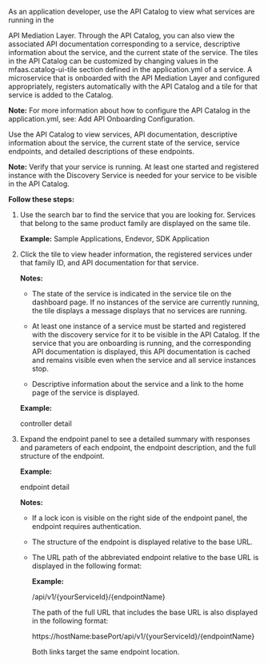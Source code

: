 <?xml version="1.0" encoding="UTF-8"?><?workdir /opt/dita-ot/out/.tmp?><?workdir-uri file:/opt/dita-ot/out/.tmp/?><?path2project ../?><?path2project-uri ../?><?path2rootmap-uri ../?><topic xmlns:ditaarch="http://dita.oasis-open.org/architecture/2005/" xmlns:dita-ot="http://dita-ot.sourceforge.net/ns/201007/dita-ot" class="- topic/topic " ditaarch:DITAArchVersion="1.2" domains="(topic hi-d) (topic ut-d) (topic indexing-d) (topic hazard-d) (topic abbrev-d) (topic pr-d) (topic sw-d) (topic ui-d)" id="api-catalog" xtrf="file:/opt/dita-ot/data/user-guide/api-mediation-api-catalog.md" xtrc="topic:1;182:3"><title class="- topic/title " xtrf="file:/opt/dita-ot/data/user-guide/api-mediation-api-catalog.md" xtrc="title:1;182:3">API Catalog</title><body class="- topic/body " xtrf="file:/opt/dita-ot/data/user-guide/api-mediation-api-catalog.md" xtrc="body:1;182:3"><p class="- topic/p " xtrf="file:/opt/dita-ot/data/user-guide/api-mediation-api-catalog.md" xtrc="p:1;182:3">As an application developer, use the API Catalog to view what services are running in the
API Mediation Layer. Through the API Catalog, you can also view the associated API documentation
corresponding to a service, descriptive information about the service, and the current state
of the service. The tiles in the API Catalog can be customized by changing values in
the mfaas.catalog-ui-tile section defined in the application.yml of a service. A microservice that
is onboarded with the API Mediation Layer and configured appropriately, registers automatically with the API Catalog
and a tile for that service is added to the Catalog.</p><p class="- topic/p " xtrf="file:/opt/dita-ot/data/user-guide/api-mediation-api-catalog.md" xtrc="p:2;182:3"><b class="+ topic/ph hi-d/b " xtrf="file:/opt/dita-ot/data/user-guide/api-mediation-api-catalog.md" xtrc="b:1;182:3">Note:</b> For more information about how to configure the API Catalog in the application.yml, see: <xref class="- topic/xref " href="c64536bd80197335c5804cc81892b2f0b0d86976.md" dita-ot:orig-format="markdown" format="dita" xtrf="file:/opt/dita-ot/data/user-guide/api-mediation-api-catalog.md" xtrc="xref:1;182:3">Add API Onboarding Configuration</xref>.</p></body><topic class="- topic/topic " ditaarch:DITAArchVersion="1.2" domains="(topic hi-d) (topic ut-d) (topic indexing-d) (topic hazard-d) (topic abbrev-d) (topic pr-d) (topic sw-d) (topic ui-d)" id="view-service-information-and-api-documentation-in-the-api-catalog" xtrf="file:/opt/dita-ot/data/user-guide/api-mediation-api-catalog.md" xtrc="topic:2;182:3"><title class="- topic/title " xtrf="file:/opt/dita-ot/data/user-guide/api-mediation-api-catalog.md" xtrc="title:2;182:3">View Service Information and API Documentation in the API Catalog</title><body class="- topic/body " xtrf="file:/opt/dita-ot/data/user-guide/api-mediation-api-catalog.md" xtrc="body:2;182:3"><p class="- topic/p " xtrf="file:/opt/dita-ot/data/user-guide/api-mediation-api-catalog.md" xtrc="p:3;182:3">Use the API Catalog to view services, API documentation, descriptive information about the service, the current state of the service, service endpoints, and detailed descriptions of these endpoints.</p><p class="- topic/p " xtrf="file:/opt/dita-ot/data/user-guide/api-mediation-api-catalog.md" xtrc="p:4;182:3"><b class="+ topic/ph hi-d/b " xtrf="file:/opt/dita-ot/data/user-guide/api-mediation-api-catalog.md" xtrc="b:2;182:3">Note:</b> Verify that your service is running. At least one started and registered instance with the Discovery Service
is needed for your service to be visible in the API Catalog.</p><p class="- topic/p " xtrf="file:/opt/dita-ot/data/user-guide/api-mediation-api-catalog.md" xtrc="p:5;182:3"><b class="+ topic/ph hi-d/b " xtrf="file:/opt/dita-ot/data/user-guide/api-mediation-api-catalog.md" xtrc="b:3;182:3">Follow these steps:</b></p><ol class="- topic/ol " xtrf="file:/opt/dita-ot/data/user-guide/api-mediation-api-catalog.md" xtrc="ol:1;182:3"><li class="- topic/li " xtrf="file:/opt/dita-ot/data/user-guide/api-mediation-api-catalog.md" xtrc="li:1;182:3"><p class="- topic/p " xtrf="file:/opt/dita-ot/data/user-guide/api-mediation-api-catalog.md" xtrc="p:6;182:3">Use the search bar to find the service that you are looking for.
Services that belong to the same product family are displayed on the same tile.</p><p class="- topic/p " xtrf="file:/opt/dita-ot/data/user-guide/api-mediation-api-catalog.md" xtrc="p:7;182:3"><b class="+ topic/ph hi-d/b " xtrf="file:/opt/dita-ot/data/user-guide/api-mediation-api-catalog.md" xtrc="b:4;182:3">Example:</b> <codeph class="+ topic/ph pr-d/codeph " xtrf="file:/opt/dita-ot/data/user-guide/api-mediation-api-catalog.md" xtrc="codeph:1;182:3">Sample Applications, Endevor, SDK Application</codeph></p></li><li class="- topic/li " xtrf="file:/opt/dita-ot/data/user-guide/api-mediation-api-catalog.md" xtrc="li:2;182:3"><p class="- topic/p " xtrf="file:/opt/dita-ot/data/user-guide/api-mediation-api-catalog.md" xtrc="p:8;182:3">Click the tile to view header information, the registered services under that family ID,
and API documentation for that service.</p><p class="- topic/p " xtrf="file:/opt/dita-ot/data/user-guide/api-mediation-api-catalog.md" xtrc="p:9;182:3"><b class="+ topic/ph hi-d/b " xtrf="file:/opt/dita-ot/data/user-guide/api-mediation-api-catalog.md" xtrc="b:5;182:3">Notes:</b></p><ul class="- topic/ul " xtrf="file:/opt/dita-ot/data/user-guide/api-mediation-api-catalog.md" xtrc="ul:1;182:3"><li class="- topic/li " xtrf="file:/opt/dita-ot/data/user-guide/api-mediation-api-catalog.md" xtrc="li:3;182:3"><p class="- topic/p " xtrf="file:/opt/dita-ot/data/user-guide/api-mediation-api-catalog.md" xtrc="p:10;182:3">The state of the service is indicated in the service tile on the dashboard page.
If no instances of the service are currently running, the tile displays a message displays that no services are running.</p></li><li class="- topic/li " xtrf="file:/opt/dita-ot/data/user-guide/api-mediation-api-catalog.md" xtrc="li:4;182:3"><p class="- topic/p " xtrf="file:/opt/dita-ot/data/user-guide/api-mediation-api-catalog.md" xtrc="p:11;182:3">At least one instance of a service must be started and registered with the discovery service for it to be visible
in the API Catalog. If the service that you are onboarding is running, and
the corresponding API documentation is displayed, this API documentation is cached and remains visible
even when the service and all service instances stop.</p></li><li class="- topic/li " xtrf="file:/opt/dita-ot/data/user-guide/api-mediation-api-catalog.md" xtrc="li:5;182:3"><p class="- topic/p " xtrf="file:/opt/dita-ot/data/user-guide/api-mediation-api-catalog.md" xtrc="p:12;182:3">Descriptive information about the service and a link to the home page of the service is displayed.</p></li></ul><p class="- topic/p " xtrf="file:/opt/dita-ot/data/user-guide/api-mediation-api-catalog.md" xtrc="p:13;182:3"><b class="+ topic/ph hi-d/b " xtrf="file:/opt/dita-ot/data/user-guide/api-mediation-api-catalog.md" xtrc="b:6;182:3">Example:</b></p><image class="- topic/image " href="756971c8ed8f11717a6db052b2f92c937d6fb1a1.png" placement="break" xtrf="file:/opt/dita-ot/data/user-guide/api-mediation-api-catalog.md" xtrc="image:1;182:3"><alt class="- topic/alt " xtrf="file:/opt/dita-ot/data/user-guide/api-mediation-api-catalog.md" xtrc="alt:1;182:3">controller detail</alt></image></li><li class="- topic/li " xtrf="file:/opt/dita-ot/data/user-guide/api-mediation-api-catalog.md" xtrc="li:6;182:3"><p class="- topic/p " xtrf="file:/opt/dita-ot/data/user-guide/api-mediation-api-catalog.md" xtrc="p:14;182:3">Expand the endpoint panel to see a detailed summary with responses and parameters of each endpoint,
the endpoint description, and the full structure of the endpoint.</p><p class="- topic/p " xtrf="file:/opt/dita-ot/data/user-guide/api-mediation-api-catalog.md" xtrc="p:15;182:3"><b class="+ topic/ph hi-d/b " xtrf="file:/opt/dita-ot/data/user-guide/api-mediation-api-catalog.md" xtrc="b:7;182:3">Example:</b></p><image class="- topic/image " href="9171a023efc290a936f175ce84051f0b1a261ae7.png" placement="break" xtrf="file:/opt/dita-ot/data/user-guide/api-mediation-api-catalog.md" xtrc="image:2;182:3"><alt class="- topic/alt " xtrf="file:/opt/dita-ot/data/user-guide/api-mediation-api-catalog.md" xtrc="alt:2;182:3">endpoint detail</alt></image><p class="- topic/p " xtrf="file:/opt/dita-ot/data/user-guide/api-mediation-api-catalog.md" xtrc="p:16;182:3"><b class="+ topic/ph hi-d/b " xtrf="file:/opt/dita-ot/data/user-guide/api-mediation-api-catalog.md" xtrc="b:8;182:3">Notes:</b></p><ul class="- topic/ul " xtrf="file:/opt/dita-ot/data/user-guide/api-mediation-api-catalog.md" xtrc="ul:2;182:3"><li class="- topic/li " xtrf="file:/opt/dita-ot/data/user-guide/api-mediation-api-catalog.md" xtrc="li:7;182:3"><p class="- topic/p " xtrf="file:/opt/dita-ot/data/user-guide/api-mediation-api-catalog.md" xtrc="p:17;182:3">If a lock icon is visible on the right side of the endpoint panel, the endpoint requires authentication.</p></li><li class="- topic/li " xtrf="file:/opt/dita-ot/data/user-guide/api-mediation-api-catalog.md" xtrc="li:8;182:3"><p class="- topic/p " xtrf="file:/opt/dita-ot/data/user-guide/api-mediation-api-catalog.md" xtrc="p:18;182:3">The structure of the endpoint is displayed relative to the base URL.</p></li><li class="- topic/li " xtrf="file:/opt/dita-ot/data/user-guide/api-mediation-api-catalog.md" xtrc="li:9;182:3"><p class="- topic/p " xtrf="file:/opt/dita-ot/data/user-guide/api-mediation-api-catalog.md" xtrc="p:19;182:3">The URL path of the abbreviated endpoint relative to the base URL is displayed in the following format:</p><p class="- topic/p " xtrf="file:/opt/dita-ot/data/user-guide/api-mediation-api-catalog.md" xtrc="p:20;182:3"><b class="+ topic/ph hi-d/b " xtrf="file:/opt/dita-ot/data/user-guide/api-mediation-api-catalog.md" xtrc="b:9;182:3">Example:</b></p><p class="- topic/p " xtrf="file:/opt/dita-ot/data/user-guide/api-mediation-api-catalog.md" xtrc="p:21;182:3"><codeph class="+ topic/ph pr-d/codeph " xtrf="file:/opt/dita-ot/data/user-guide/api-mediation-api-catalog.md" xtrc="codeph:2;182:3">/api/v1/{yourServiceId}/{endpointName}</codeph></p><p class="- topic/p " xtrf="file:/opt/dita-ot/data/user-guide/api-mediation-api-catalog.md" xtrc="p:22;182:3">The path of the full URL that includes the base URL is also displayed in the following format:</p><p class="- topic/p " xtrf="file:/opt/dita-ot/data/user-guide/api-mediation-api-catalog.md" xtrc="p:23;182:3"><codeph class="+ topic/ph pr-d/codeph " xtrf="file:/opt/dita-ot/data/user-guide/api-mediation-api-catalog.md" xtrc="codeph:3;182:3">https://hostName:basePort/api/v1/{yourServiceId}/{endpointName}</codeph></p><p class="- topic/p " xtrf="file:/opt/dita-ot/data/user-guide/api-mediation-api-catalog.md" xtrc="p:24;182:3">Both links target the same endpoint location.</p></li></ul></li></ol></body></topic></topic>